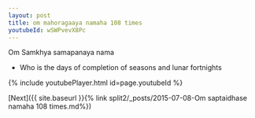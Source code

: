 ```yaml
---
layout: post
title: om mahoragaaya namaha 108 times
youtubeId: wSWPvevX8Pc
---
```

 
 
Om Samkhya samapanaya nama 
 
 -  Who is the days of completion of seasons and lunar fortnights 
 
  
 
  
 
 
 
 
 
 


{% include youtubePlayer.html id=page.youtubeId %}
 
[Next]({{ site.baseurl }}{% link  split2/_posts/2015-07-08-Om saptaidhase namaha 108 times.md%})
 
